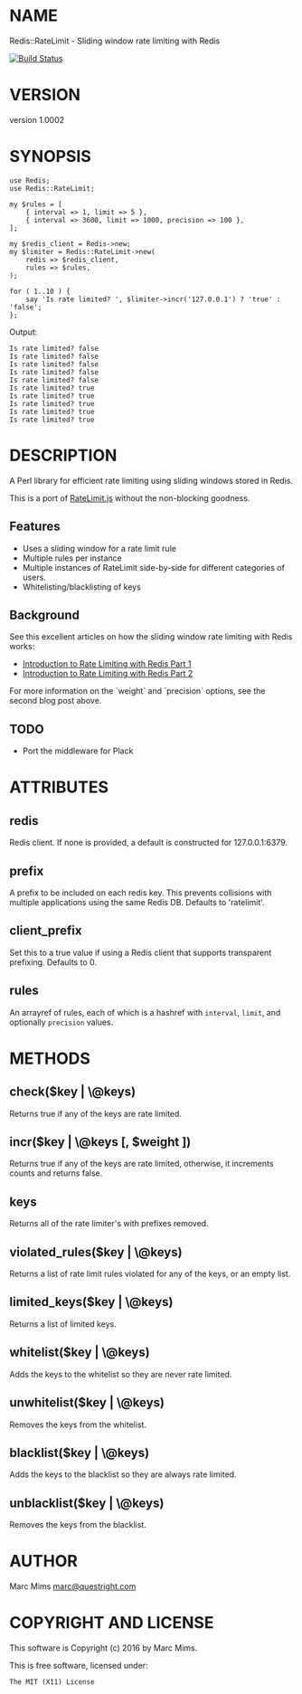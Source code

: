 # NAME

Redis::RateLimit - Sliding window rate limiting with Redis

<div>
    <a
    href="https://travis-ci.org/semifor/Redis-RateLimit"><img src="https://travis-ci.org/semifor/Redis-RateLimit.svg?branch=master"
    alt="Build Status" /></a>
</div>

# VERSION

version 1.0002

# SYNOPSIS

    use Redis;
    use Redis::RateLimit;

    my $rules = [
        { interval => 1, limit => 5 },
        { interval => 3600, limit => 1000, precision => 100 },
    ];

    my $redis_client = Redis->new;
    my $limiter = Redis::RateLimit->new(
        redis => $redis_client,
        rules => $rules,
    );

    for ( 1..10 ) {
        say 'Is rate limited? ', $limiter->incr('127.0.0.1') ? 'true' : 'false';
    };

Output:

    Is rate limited? false
    Is rate limited? false
    Is rate limited? false
    Is rate limited? false
    Is rate limited? false
    Is rate limited? true
    Is rate limited? true
    Is rate limited? true
    Is rate limited? true
    Is rate limited? true

# DESCRIPTION

A Perl library for efficient rate limiting using sliding windows stored in Redis.

This is a port of [RateLimit.js](http://ratelimit.io/) without the non-blocking
goodness.

## Features

- Uses a sliding window for a rate limit rule
- Multiple rules per instance
- Multiple instances of RateLimit side-by-side for different categories of users.
- Whitelisting/blacklisting of keys

## Background

See this excellent articles on how the sliding window rate limiting with Redis
works:

- [Introduction to Rate Limiting with Redis Part 1](http://www.dr-josiah.com/2014/11/introduction-to-rate-limiting-with.html)
- [Introduction to Rate Limiting with Redis Part 2](http://www.dr-josiah.com/2014/11/introduction-to-rate-limiting-with_26.html)

For more information on the \`weight\` and \`precision\` options, see the second
blog post above.

## TODO

- Port the middleware for Plack

# ATTRIBUTES

## redis

Redis client. If none is provided, a default is constructed for 127.0.0.1:6379.

## prefix

A prefix to be included on each redis key. This prevents collisions with
multiple applications using the same Redis DB. Defaults to 'ratelimit'.

## client\_prefix

Set this to a true value if using a Redis client that supports transparent
prefixing. Defaults to 0.

## rules

An arrayref of rules, each of which is a hashref with `interval`, `limit`,
and optionally `precision` values.

# METHODS

## check($key | \\@keys)

Returns true if any of the keys are rate limited.

## incr($key | \\@keys \[, $weight \])

Returns true if any of the keys are rate limited, otherwise, it increments
counts and returns false.

## keys

Returns all of the rate limiter's with prefixes removed.

## violated\_rules($key | \\@keys)

Returns a list of rate limit rules violated for any of the keys, or an empty
list.

## limited\_keys($key | \\@keys)

Returns a list of limited keys.

## whitelist($key | \\@keys)

Adds the keys to the whitelist so they are never rate limited.

## unwhitelist($key | \\@keys)

Removes the keys from the whitelist.

## blacklist($key | \\@keys)

Adds the keys to the blacklist so they are always rate limited.

## unblacklist($key | \\@keys)

Removes the keys from the blacklist.

# AUTHOR

Marc Mims <marc@questright.com>

# COPYRIGHT AND LICENSE

This software is Copyright (c) 2016 by Marc Mims.

This is free software, licensed under:

    The MIT (X11) License
